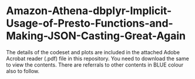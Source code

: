 # Amazon-Athena-dbplyr-Implicit-Usage-of-Presto-Functions-and-Making-JSON-Casting-Great-Again

The details of the codeset and plots are included in the attached Adobe Acrobat reader (.pdf) file in this repository. 
You need to download the same to view the contents. There are referrals to other contents in BLUE colour also to follow.
